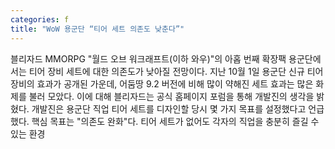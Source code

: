 ```yaml
---
categories: f
title: "WoW 용군단 “티어 세트 의존도 낮춘다”"
---
```

블리자드 MMORPG "월드 오브 워크래프트(이하 와우)"의 아홉 번째 확장팩 용군단에서는 티어 장비 세트에 대한 의존도가 낮아질 전망이다. 지난 10월 1일 용군단 신규 티어 장비의 효과가 공개된 가운데, 어둠땅 9.2 버전에 비해 많이 약해진 세트 효과는 많은 화제를 불러 모았다. 이에 대해 블리자드는 공식 홈페이지 포럼을 통해 개발진의 생각을 밝혔다. 개발진은 용군단 직업 티어 세트를 디자인할 당시 몇 가지 목표를 설정했다고 언급했다. 핵심 목표는 "의존도 완화"다. 티어 세트가 없어도 각자의 직업을 충분히 즐길 수 있는 환경
